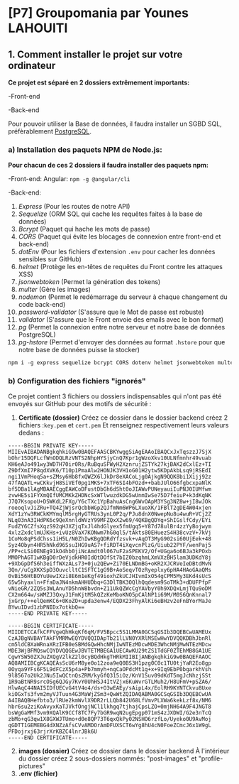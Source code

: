 # [P7] Groupomania par Younes LAHOUITI

## 1. Comment installer le projet sur votre ordinateur

**Ce projet est séparé en 2 dossiers extrêmement importants:**

\-Front-end

\-Back-end

Pour pouvoir utiliser la Base de données, il faudra installer un SGBD SQL, préfèrablement [PostgreSQL](https://www.postgresql.org/download/).

### a) Installation des paquets NPM de Node.js:

**Pour chacun de ces 2 dossiers il faudra installer des paquets npm:**

\-Front-end: Angular:
`npm -g @angular/cli`

\-Back-end:

1.  _Express_ (Pour les routes de notre API)
2.  _Sequelize_ (ORM SQL qui cache les requêtes faites à la base de données)
3.  _Bcrypt_ (Paquet qui hache les mots de passe)
4.  _CORS_ (Paquet qui évite les blocages de connexion entre front-end et back-end)
5.  _dotEnv_ (Pour les fichiers d'extension `.env` pour cacher les données sensibles sur GitHub)
6.  _helmet_ (Protège les en-têtes de requêtes du Front contre les attaques XSS)
7.  _jsonwebtoken_ (Permet la génération des tokens)
8.  _multer_ (Gère les images)
9.  _nodemon_ (Permet le redémarrage du serveur à chaque changement du code back-end)
10. _password-validator_ (S'assure que le Mot de passe est robuste)
11. _validator_ (S'assure que le Front envoie des emails avec le bon format)
12. _pg_ (Permet la connexion entre notre serveur et notre base de données PostgreSQL)
13. _pg-hstore_ (Permet d'envoyer des données au format `.hstore` pour que notre base de données puisse la stocker)

```powershell
npm i -g express sequelize bcrypt CORS dotenv helmet jsonwebtoken multer password validator pg pg-hstore validator
```

### b) Configuration des fichiers "ignorés"

Ce projet contient 3 fichiers ou dossiers indispensables qui n'ont pas été envoyés sur GitHub pour des motifs de sécurité :

1.  **Certificate (dossier)**
    Créez ce dossier dans le dossier backend
    créez 2 fichiers :`key.pem` et ⁣`cert.pem`
    Et renseignez respectivement leurs valeurs dedans :

```pem
-----BEGIN PRIVATE KEY-----
MIIEvAIBADANBgkqhkiG9w0BAQEFAASCBKYwggSiAgEAAoIBAQCxJxTqszzJ7SjX
bOhr15DQFLcfWnODQLRzVNTS2NhpHYSjyCnQ7Kpr1gWzoXkv10ULNfmnhr49vuab
KH6eAJo491wy3WD7H70ir0Rs/RuBquSFWyH2XznrujZSTYk27kjBAK2dCxlEz+TI
Z9DfXmI7P8qdXVK6/T10p1PmaAlw2HONJK3VH1oG01H2ytw5KDpAkbLsq9jRSEdI
ngi1VmPHoq5a+sZMsy6Hb8fxQWZX6lJkDr8eXACoLjg0AjkgN9QQK8bi1Xijj92z
47fAQATL+wCKkvjH8SiVEf0pg1MKS+7xTF6SI4bFOzd++babJUlO66fgbcxpaNlK
bf5DBa1lAgMBAAECggEAWCoDFustDbGh6dSht0oJIAWvPUNeyauiIuPNJ0IUMfwm
zvwHE5s1FYXmQIfUMCMKkZHDNcSxWTlwuzdkDG5wUnmIwSe75D7feiuP+k3dKqNK
J7Q7KsopoU+DSWKdL2FXg/Y6cTXc1YpBahuAsCng6WvOApM3YSg3NZ8w+jI8wJOk
roeoqlvJiZRu+TQ4ZjWjsrQcbbWGp2QJfmNm6WP6LXuoXK/1FBlT2gDE4W04xjen
XdY1zYw3RWCkKMYmqlM5rgHyGTRUs3ynL0P2q/PJu8dnX0NwepNu8u4wuR+VCj2Z
NLq03nA3IHdPK6c9QeXnnldWVzY99MFZQxX2w69/4QKBgQDYg+ShIGslfCdy/EYi
FudZY6CZfsXqzS92qHJXZjqTxJl4hdGlyex5fmUgq5+Y87d78ulBr4zzYyBojwym
4xlzZxdclmUJKHs+ivUz8VaX7KONwm7hG0ql5/tAkts80EHuezS4H38cvzV+7kVj
1CoMo8qPSdChss1iH5L/N0ZhIwKBgQDRdYfzsvk+vAqOT3MyG902si60UjEek+48
Syz4Obyn4HR5hNkd96SsuIHG9uAS7+fiRDT4iXqvcnPlzG/Uiub22PYF/wenPaj5
/PP+cLSi0ENEg91kO4hb0jiNcAmdt0l067uF2aSPEKV2/Of+UGga6o6BJa3kPOxb
MMOPhAGT1wKBgD0rDeVjdkHR0IdQtDOfSt7bIZ0bzqhmLXmVXzBH5lam3UDKdY8j
+9XbGpDfS6h3eiffWXzALs73+0ju2QEw+Zi70ELNDmBG+oKR2XJCRVeIeDBtdMvN
3Qn//uCgXKXSpD3OuvclltC1SFTC1gG9B+AoSeqvTOzRyeplxy6pHA4HAoGAaQMs
0vBi56HtBOYuUewIXzi8E6m1eKgf49ioxhZkUCJHIvmIxO54gCPM5My3EKd4sUcS
65w5hyaxln+FfaDaJN4nkmAHHUDbq+G3DlTBK3OQlhQqdesm9SoTMk3+dDUFPfpF
vNieGR/2ZQ5s3WLAnuYD5hnW8bvdn+Z11UkQZWcCgYAVbyY0h9XDQxLmjTQu9oDM
CX2m664w/sWMZJ3QxyJ1FmKjtM5kQZzKeMboKNO5pCAlNP1i69M/M0S6QnKnnal7
jxGrp/++elQemKC6+0KoZO+upda3enw4/EQDX23FhyAlKi6eBHzv2eFnBYorMaJe
BYwuIDvd1zbPNIDx7otkbQ==
-----END PRIVATE KEY-----

-----BEGIN CERTIFICATE-----
MIIDETCCAfkCFFVgeQhHkqKf6qM/FV5Bpcc5S1LMMA0GCSqGSIb3DQEBCwUAMEUx
CzAJBgNVBAYTAkFVMRMwEQYDVQQIDApTb21lLVN0YXRlMSEwHwYDVQQKDBhJbnRl
cm5ldCBXaWRnaXRzIFB0eSBMdGQwHhcNMjIwNTEzMDcwMDE3WhcNMjMwNTEzMDcw
MDE3WjBFMQswCQYDVQQGEwJBVTETMBEGA1UECAwKU29tZS1TdGF0ZTEhMB8GA1UE
CgwYSW50ZXJuZXQgV2lkZ2l0cyBQdHkgTHRkMIIBIjANBgkqhkiG9w0BAQEFAAOC
AQ8AMIIBCgKCAQEAsScU6rM8ye0o12zoa9eQ0BS3H1pzg0C0c1TU0tjYaR2Eo8gp
0Oyqa9YFs6F5L9dFCzX5p4a+Pb7mmyh+ngCaOPdcMt1g+x+9Iq9EbP0bgarkhVsh
9l8567o2Uk2JNu5IwQCtnQsZRM/kyGfQ315iOz/KnV1Suv09dKdT5mgJcNhzjSSt
1R9aBtNR9srcOSg6QJGy7KvY0UhHSJ4ItVZjx6KuWvrGTLMuh2/H8UFmV+pSZA6/
HlwAqC44NAI5IDfUECvG4tV4o4/ds+O3wEAEy/sAipL4x/EolRH9KYNTCkvu8Uxe
kiOGxTs3fvm2myVJTuun4G3MaWjZSm3+QwWtZQIDAQABMA0GCSqGSIb3DQEBCwUA
A4IBAQBHefbto3/lRUe2kmWvlX9DR2rLLQb842U68LfVmvPLXWa6kekLzf8x/NM6
hbr6su2ziKoAvyxKaTJVkfOngjNCl1lkhgq7tjhajCpsLZO+0mjNH64A9F4JNGT8
bsWgGaMMf3vm9XQAlK9CCf8TC7Fy7bGR9wqN2ugEpgp071mS4zJXDWI/G2e3nTcQ
zbMo+qG3qw1X8GXWJTUmo+d0e8QP73T6qxQkPy02NSHO6rzfLo/Uyeko0U9AvMoj
qGDTT1GEMEBG4dXNZzAfsCVvAMDOrAmDFUXSCT6wYg8hU4cN0FoeZCmcJ6x1W9gL
PFDojrxj63rjrXrKBZC4lnrJBk6U
-----END CERTIFICATE-----

```

2. **images (dossier)**
   Créez ce dossier dans le dossier backend
   À l'intérieur du dossier créez 2 sous-dossiers nommés: "post-images" et "profile-pictures"
1. **.env (fichier)**
